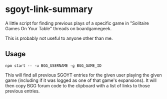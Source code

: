 # sgoyt-link-summary

A little script for finding previous plays of a specific game in "Solitaire
Games On Your Table" threads on boardgamegeek.

This is probably not useful to anyone other than me.

## Usage

`npm start -- -u BGG_USERNAME -g BGG_GAME_ID`

This will find all previous SGOYT entries for the given user playing the given
game (including if it was logged as one of that game's expansions). It will then
copy BGG forum code to the clipboard with a list of links to those previous
entries.
